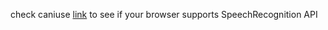 check caniuse <a href="https://caniuse.com/?search=SpeechRecognition">link</a> to see if your browser supports SpeechRecognition API
